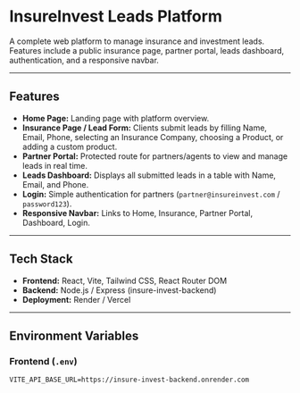 # InsureInvest Leads Platform

A complete web platform to manage insurance and investment leads.  
Features include a public insurance page, partner portal, leads dashboard, authentication, and a responsive navbar.

---

## Features

- **Home Page:** Landing page with platform overview.  
- **Insurance Page / Lead Form:** Clients submit leads by filling Name, Email, Phone, selecting an Insurance Company, choosing a Product, or adding a custom product.  
- **Partner Portal:** Protected route for partners/agents to view and manage leads in real time.  
- **Leads Dashboard:** Displays all submitted leads in a table with Name, Email, and Phone.  
- **Login:** Simple authentication for partners (`partner@insureinvest.com` / `password123`).  
- **Responsive Navbar:** Links to Home, Insurance, Partner Portal, Dashboard, Login.  

---

## Tech Stack

- **Frontend:** React, Vite, Tailwind CSS, React Router DOM  
- **Backend:** Node.js / Express (insure-invest-backend)  
- **Deployment:** Render / Vercel  

---

## Environment Variables

### Frontend (`.env`)

```env
VITE_API_BASE_URL=https://insure-invest-backend.onrender.com
